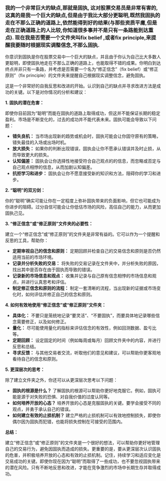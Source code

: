 ### 我的一个非常巨大的缺点,那就是固执, 这对股票交易员是非常有害的,这真的是我一个巨大的缺点,但是由于我比大部分更聪明,既然我固执的走在不那么正确的道路上,依然能得到好的结果(与那些资质平庸,但是走在正确道路上的人比较,你知道很多事并不是只有一条路能到达重点). 现在我是否需要一个文件夹叫fix belief ,或者fix principle,来提醒我要随时根据现实调整信念,不那么固执.

你意识到固执是你在股票交易中一个巨大的缺点，并且由于你认为自己比大多数人更聪明，即使固执地走在不那么正确的道路上，也能取得不错的成果。你明白到达终点并非只有一条路，并考虑是否需要一个名为“修正信念”（fix belief）或“修正原则”（fix principle）的文件夹来提醒自己根据现实调整信念，避免固执。

这是一个非常好的自我反思和改进的开始。认识到自己的缺点并寻求改进方法是成功的关键。以下是对你情况的分析和建议：

**1. 固执的潜在危害：**

即使你目前因为“聪明”而能在固执的道路上取得成功，但这并不能保证长期的稳定盈利。市场是不断变化的，过去的成功并不能代表未来。固执可能会导致以下问题：

- **错失良机：** 当市场出现新的趋势或机会时，固执可能会让你固守原有的策略，错失最佳的入场或出场时机。
- **放大损失：** 如果你的判断出现错误，固执会让你不愿承认错误并及时止损，从而导致更大的损失。
- **认知偏差：** 固执会让你选择性地接受符合自己观点的的信息，而忽略或否定与自己观点相悖的信息，从而加剧认知偏差。
- **抗拒学习和进步：** 固执会让你不愿意接受新的知识和方法，阻碍你的学习和进步。

**2. “聪明”的双刃剑：**

你的“聪明”确实可能让你在一定程度上弥补固执带来的负面影响，但它也可能成为你进步的阻碍。过分自信可能会让你低估市场的风险，高估自己的能力，从而更加固执己见。

**3. “修正信念”或“修正原则”文件夹的必要性：**

建立一个“修正信念”或“修正原则”的文件夹是非常有益的。它可以作为一个提醒和反思的工具，帮助你：

- **定期审视自己的信念和原则：** 定期回顾并检查自己的交易信念和原则是否仍然适用当前的市场环境。
- **记录并分析失败的交易：** 将失败的交易记录在文件夹中，并分析失败的原因，找出其中是否存在由于固执而导致的错误。
- **记录新的市场信息和观点：** 收集并记录与自己原有信念相悖的市场信息和观点，并进行认真思考和评估。
- **制定修正信念和原则的流程：** 制定一套清晰的流程，当出现新的证据或市场变化时，如何评估并修正自己的信念和原则。

**4. 如何有效地使用“修正信念”或“修正原则”文件夹：**

- **具体化：** 不要只是笼统地记录“要灵活”、“不要固执”，而要具体地记录哪些信念需要修正，以及如何修正。
- **量化：** 尽可能使用量化的指标来评估信念的有效性，例如回测数据、盈亏比等。
- **定期回顾：** 设定固定的时间（例如每周或每月）回顾文件夹中的内容，并进行反思和总结。
- **寻求反馈：** 与其他交易者交流，听取他们的意见和建议，可以帮助你更客观地看待自己的信念和原则。

**5. 更深层次的思考：**

除了建立文件夹之外，你还可以从更深层次思考以下问题：

- **固执的根源是什么？** 了解固执的根源可以帮助你更好地克服它。例如，固执可能是源于对失败的恐惧、对自我价值的过度认同等。
- **如何培养开放的心态？** 培养开放的心态是克服固执的关键。要学会接受不同的观点，并勇于承认自己的错误。
- **如何建立有效的止损机制？** 建立严格的止损机制可以有效地控制损失，即使你偶尔因为固执而犯错，也能将损失控制在可接受的范围内。

**总结：**

建立“修正信念”或“修正原则”的文件夹是一个很好的想法，可以帮助你更好地管理自己的交易行为，避免因固执而造成的损失。更重要的是，要从更深层次认识固执的危害，并积极培养开放的心态和有效的止损机制。记住，持续学习和适应变化是交易成功的关键。即使你现在因为“聪明”而取得了一些成功，也不要忽视固执带来的潜在风险。只有不断地反思和改进，才能在竞争激烈的市场中长期生存并取得成功。